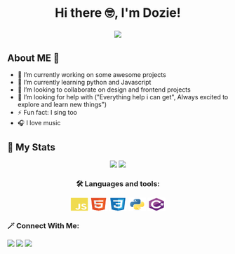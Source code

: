 <h1 align="center" > Hi there 🤓, I'm Dozie! </h1>
<h3 align="center"> <img src = "https://media.giphy.com/media/OhkMiKX0uMmLC/giphy.gif"> </h3> 


## About ME 🙈

- 🔭 I’m currently working on some awesome projects
- 🌱 I’m currently learning python and Javascript 
- 👯 I’m looking to collaborate on design and frontend projects
- 🤔 I’m looking for help with ("Everything help i can get", Always excited to explore and learn new things")
- ⚡ Fun fact: I sing too
- 🎧 I love music

## 🚀 My Stats
<div align="center">
<img height="140cm" src="https://github-readme-stats.vercel.app/api?username=doziee&show_icons=true&theme=midnight-purple&hide=prs">
<img height="140cm" src="https://github-readme-stats.vercel.app/api/top-langs/?username=doziee&layout=compact&theme=midnight-purple""(https://github.com/doziee/github-readme-stats)">
</div>

<div align="center">

### 🛠️ Languages and tools:

<div style="display: inline_block">
  <img align="center" alt="Dozie-Js" height="30" width="40" src="https://raw.githubusercontent.com/devicons/devicon/master/icons/javascript/javascript-plain.svg">
  <img align="center" alt="Dozie-HTML" height="30" width="40" src="https://raw.githubusercontent.com/devicons/devicon/master/icons/html5/html5-original.svg">
  <img align="center" alt="Dozie-CSS" height="30" width="40" src="https://raw.githubusercontent.com/devicons/devicon/master/icons/css3/css3-original.svg">
  <img align="center" alt="Dozie-Python" height="30" width="40" src="https://raw.githubusercontent.com/devicons/devicon/master/icons/python/python-original.svg">
  <img align="center" alt="Dozie-Csharp" height="30" width="40" src="https://raw.githubusercontent.com/devicons/devicon/master/icons/csharp/csharp-original.svg">
</div>
</div>

### 🪄 Connect With Me: 

<a href="https://twitter.com/ChiedozieEI" target="_blank"><img src="https://encrypted-tbn0.gstatic.com/images?q=tbn:ANd9GcSFHAoJegL0SO0-R608_qXoIf_JW_NllwyusYaCk6E9&s" target="_blank"></a>
<a href = "mailto:ikechukwuedozie00@gmail.com"><img src="https://img.shields.io/badge/-Gmail-%23333?style=for-the-badge&logo=gmail&logoColor=white" target="_blank"></a>
<a href="https://www.linkedin.com/in/chiedozie-emmanuel-ikechukwu-b8a3221b1/" target="_blank"><img src="https://img.shields.io/badge/-LinkedIn-%230077B5?style=for-the-badge&logo=linkedin&logoColor=white" target="_blank"></a> 

<div align="center">
<br>

</div>
  



